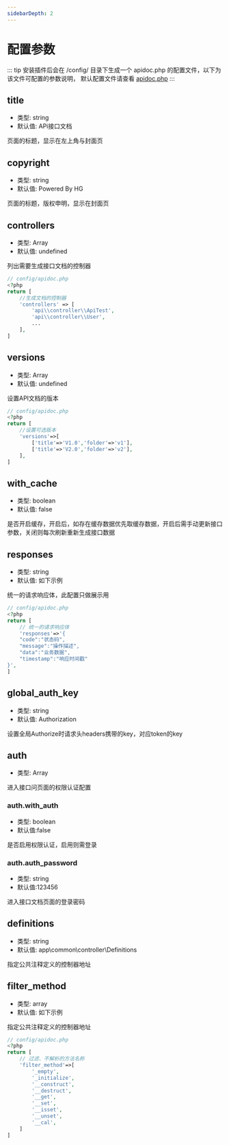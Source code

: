 ```yaml
---
sidebarDepth: 2
---
```

# 配置参数
::: tip
安装插件后会在 /config/ 目录下生成一个 apidoc.php 的配置文件，以下为该文件可配置的参数说明，
默认配置文件请查看 [apidoc.php](https://github.com/HGthecode/thinkphp-apidoc/blob/master/config/apidoc.php)
:::

## title
- 类型: string
- 默认值: APi接口文档

页面的标题，显示在左上角与封面页

## copyright
- 类型: string
- 默认值: Powered By HG

页面的标题，版权申明，显示在封面页

## controllers
- 类型: Array
- 默认值: undefined

列出需要生成接口文档的控制器
```php
// config/apidoc.php
<?php
return [
    //生成文档的控制器
    'controllers' => [
        'api\\controller\\ApiTest',
        'api\\controller\\User',
        ...
    ],
]
```

## versions
- 类型: Array
- 默认值: undefined

设置API文档的版本
```php
// config/apidoc.php
<?php
return [
    //设置可选版本
    'versions'=>[
        ['title'=>'V1.0','folder'=>'v1'],
        ['title'=>'V2.0','folder'=>'v2'],
    ],
]
```

## with_cache
- 类型: boolean
- 默认值: false

是否开启缓存，开启后，如存在缓存数据优先取缓存数据，开启后需手动更新接口参数，关闭则每次刷新重新生成接口数据


## responses
- 类型: string
- 默认值: 如下示例

统一的请求响应体，此配置只做展示用

```php
// config/apidoc.php
<?php
return [
    // 统一的请求响应体
    'responses'=>'{
    "code":"状态码",
    "message":"操作描述",
    "data":"业务数据",
    "timestamp":"响应时间戳"
}',
]
```


## global_auth_key
- 类型: string
- 默认值: Authorization

设置全局Authorize时请求头headers携带的key，对应token的key

## auth
- 类型: Array

进入接口问页面的权限认证配置


### auth.with_auth
- 类型: boolean
- 默认值:false

是否启用权限认证，启用则需登录

### auth.auth_password
- 类型: string
- 默认值:123456

进入接口文档页面的登录密码


## definitions
- 类型: string
- 默认值: app\common\controller\Definitions

指定公共注释定义的控制器地址

## filter_method
- 类型: array
- 默认值: 如下示例

指定公共注释定义的控制器地址

```php
// config/apidoc.php
<?php
return [
    // 过滤、不解析的方法名称
    'filter_method'=>[
        '_empty',
        '_initialize',
        '__construct',
        '__destruct',
        '__get',
        '__set',
        '__isset',
        '__unset',
        '__cal',
    ]
]
```

